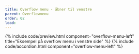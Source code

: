 ```yaml
---
title: Overflow menu - åbner til venstre
parent: Overflowmenu
order: 02
lead: 
---
```

{% include code/preview.html component="overflow-menu-left" title="Eksempel på overflow menu i venstre side" %}
{% include code/accordion.html component="overflow-menu-left" %}
